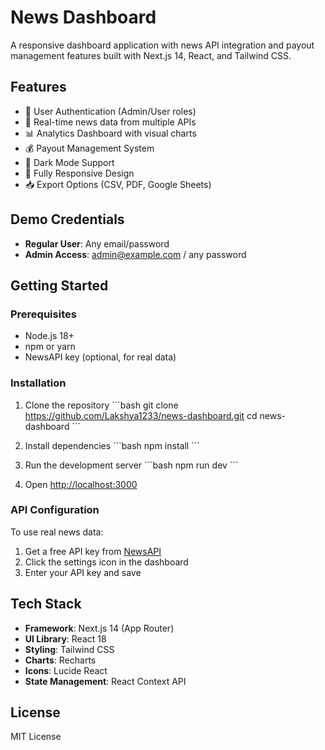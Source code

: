# News Dashboard

A responsive dashboard application with news API integration and payout management features built with Next.js 14, React, and Tailwind CSS.

## Features

- 🔐 User Authentication (Admin/User roles)
- 📰 Real-time news data from multiple APIs
- 📊 Analytics Dashboard with visual charts
- 💰 Payout Management System
- 🎨 Dark Mode Support
- 📱 Fully Responsive Design
- 📥 Export Options (CSV, PDF, Google Sheets)

## Demo Credentials

- **Regular User**: Any email/password
- **Admin Access**: admin@example.com / any password

## Getting Started

### Prerequisites

- Node.js 18+
- npm or yarn
- NewsAPI key (optional, for real data)

### Installation

1. Clone the repository
\`\`\`bash
git clone https://github.com/Lakshya1233/news-dashboard.git
cd news-dashboard
\`\`\`

2. Install dependencies
\`\`\`bash
npm install
\`\`\`

3. Run the development server
\`\`\`bash
npm run dev
\`\`\`

4. Open [http://localhost:3000](http://localhost:3000)

### API Configuration

To use real news data:
1. Get a free API key from [NewsAPI](https://newsapi.org/)
2. Click the settings icon in the dashboard
3. Enter your API key and save

## Tech Stack

- **Framework**: Next.js 14 (App Router)
- **UI Library**: React 18
- **Styling**: Tailwind CSS
- **Charts**: Recharts
- **Icons**: Lucide React
- **State Management**: React Context API

## License

MIT License
